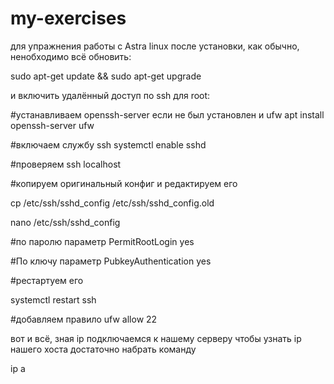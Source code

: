 # my-exercises
для упражнения работы с Astra linux
после установки, как обычно, ненобходимо всё обновить:

sudo apt-get update && sudo apt-get upgrade

и включить удалённый доступ по ssh для root:

#устанавливаем openssh-server если не был установлен и ufw
apt install openssh-server ufw

#включаем службу ssh
systemctl enable sshd

#проверяем
ssh localhost

#копируем оригинальный конфиг и редактируем его

cp /etc/ssh/sshd_config /etc/ssh/sshd_config.old

nano /etc/ssh/sshd_config

#по паролю параметр PermitRootLogin yes

#По ключу параметр PubkeyAuthentication yes

#рестартуем его

systemctl restart ssh

#добавляем правило
ufw allow 22

вот и всё, зная ip подключаемся к нашему серверу
чтобы узнать ip нашего хоста достаточно набрать команду

ip a

